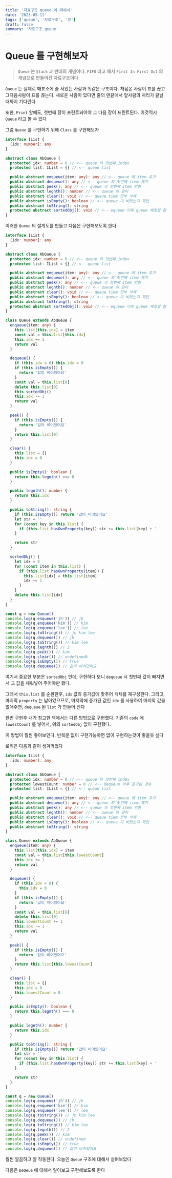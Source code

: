 ```yaml
---
title: '자료구조 queue 에 대해서'
date: '2023-05-11'
tags: ['queue', '자료구조', '큐']
draft: false
summary: '자료구조 queue'
---
```


# Queue 를 구현해보자

> `Queue` 는 `Stack` 과 반대의 개념이다.
> `FIFO` 라고 해서 `First In First Out` 의 개념으로 만들어진 자료구조이다

`Queue` 는 실제로 매표소에 줄 서있는 사람과 똑같은 구조이다.
처음온 사람이 표를 끊고 그다음사람이 표를 끊는다. 새로운 사람이 있다면 줄의 맨끝에서 앞사람의 처리가 끝날때까지 기다린다.

또한, `Print` 할때도, 첫번째 장이 프린트되어야 그 다음 장이 프린트된다.
이것역시 `Queue` 라고 볼 수 있다

그럼 `Queue` 를 구현하기 위해 `Class` 를 구현해보자

```ts
interface IList {
  [idx: number]: any
}

abstract class AbQueue {
  protected idx: number = 0 // <-- queue 의 첫번째 index
  protected list: IList = {} // <-- queue list

  public abstract enqueue(item: any): any // <-- queue 에 item 추가
  public abstract dequeue(): any // <-- queue 의 첫번째 item 제거
  public abstract peek(): any // <-- queue 의 첫번째 item 반환
  public abstract legnth(): number // <-- queue 의 길이
  public abstract clear(): void // <-- queue tiem 전부 삭제
  public abstract isEmpty(): boolean // <-- queue 가 비었는지 확인
  public abstract toString(): string
  protected abstract sortedObj(): void // <-- equeue 이후 queue 재정렬 함수
}
```

이러한 `Queue` 의 설계도를 만들고 다음은 구현해보도록 한다

```ts
interface IList {
  [idx: number]: any
}

abstract class AbQueue {
  protected idx: number = 0 // <-- queue 의 첫번째 index
  protected list: IList = {} // <-- queue list

  public abstract enqueue(item: any): any // <-- queue 에 item 추가
  public abstract dequeue(): any // <-- queue 의 첫번째 item 제거
  public abstract peek(): any // <-- queue 의 첫번째 item 반환
  public abstract legnth(): number // <-- queue 의 길이
  public abstract clear(): void // <-- queue tiem 전부 삭제
  public abstract isEmpty(): boolean // <-- queue 가 비었는지 확인
  public abstract toString(): string
  protected abstract sortedObj(): void // <-- equeue 이후 queue 재정렬 함수
}

class Queue extends AbQueue {
  enqueue(item: any) {
    this.list[this.idx] = item
    const val = this.list[this.idx]
    this.idx += 1
    return val
  }

  dequeue() {
    if (this.idx < 0) this.idx = 0
    if (this.isEmpty()) {
      return '값이 비어있어요'
    }
    const val = this.list[0]
    delete this.list[0]
    this.sortedObj()
    this.idx -= 1
    return val
  }

  peek() {
    if (this.isEmpty()) {
      return '값이 비어있어요'
    }
    return this.list[0]
  }

  clear() {
    this.list = {}
    this.idx = 0
  }

  public isEmpty(): boolean {
    return this.legnth() === 0
  }

  public legnth(): number {
    return this.idx
  }

  public toString(): string {
    if (this.isEmpty()) return '값이 비어있어요'
    let str = ''
    for (const key in this.list) {
      if (this.list.hasOwnProperty(key)) str += this.list[key] + ' '
    }

    return str
  }

  sortedObj() {
    let idx = 0
    for (const item in this.list) {
      if (this.list.hasOwnProperty(item)) {
        this.list[idx] = this.list[item]
        idx += 1
      }
    }
    delete this.list[idx]
  }
}

const q = new Queue()
console.log(q.enqueue('jh')) // jh
console.log(q.enqueue('kim')) // kim
console.log(q.enqueue('lee')) // lee
console.log(q.toString()) // jh kim lee
console.log(q.dequeue()) // jh
console.log(q.toString()) // kim lee
console.log(q.legnth()) // 2
console.log(q.peek()) // kim
console.log(q.clear()) // undefinedk
console.log(q.isEmpty()) // true
console.log(q.dequeue()) // 값이 비어있어요
```

여기서 중요한 부분은 `sortedObj` 인데, 구현하다 보니 `dequeue` 시 첫번째 값이 빠지면서 그 값을 채워넣어 주어야만 했다.

그래서 `this.list` 를 순환한후, `idx` 값의 증가값에 맞추어 객체를 재구성한다.
그리고, 마지막 `property` 는 남아있으므로, 마지막에 증가된 값인 `idx` 를 사용하여 마지막 값을 없애주면, `dequeue` 된 `list` 가 만들어 진다

한번 구현후 내가 참고한 책에서는 다른 방법으로 구현했다.
기존의 `code` 에 `lowestCount` 를 넣어서, 위의 `sortedObj` 없이 구현했다.

이 방법이 훨씬 좋아보인다.
반복문 없이 구현가능하면 없이 구현하는것이 좋을듯 싶다

로직은 다음과 같이 생겨먹었다

```ts
interface IList {
  [idx: number]: any
}

abstract class AbQueue {
  protected idx: number = 0 // <-- queue 의 첫번째 index
  protected lowestCount: number = 0 // <-- dequeue 이후 증가된 갯수
  protected list: IList = {} // <-- queue list

  public abstract enqueue(item: any): any // <-- queue 에 item 추가
  public abstract dequeue(): any // <-- queue 의 첫번째 item 제거
  public abstract peek(): any // <-- queue 의 첫번째 item 반환
  public abstract legnth(): number // <-- queue 의 길이
  public abstract clear(): void // <-- queue tiem 전부 삭제
  public abstract isEmpty(): boolean // <-- queue 가 비었는지 확인
  public abstract toString(): string
}

class Queue extends AbQueue {
  enqueue(item: any) {
    this.list[this.idx] = item
    const val = this.list[this.lowestCount]
    this.idx += 1
    return val
  }

  dequeue() {
    if (this.idx < 0) {
      this.idx = 0
    }
    if (this.isEmpty()) {
      return '값이 비어있어요'
    }
    const val = this.list[0]
    delete this.list[0]
    this.lowestCount += 1
    this.idx -= 1
    return val
  }

  peek() {
    if (this.isEmpty()) {
      return '값이 비어있어요'
    }
    return this.list[this.lowestCount]
  }

  clear() {
    this.list = {}
    this.idx = 0
    this.lowestCount = 0
  }

  public isEmpty(): boolean {
    return this.legnth() === 0
  }

  public legnth(): number {
    return this.idx
  }

  public toString(): string {
    if (this.isEmpty()) return '값이 비어있어요'
    let str = ''
    for (const key in this.list) {
      if (this.list.hasOwnProperty(key)) str += this.list[key] + ' '
    }

    return str
  }
}

const q = new Queue()
console.log(q.enqueue('jh')) // jh
console.log(q.enqueue('kim')) // kim
console.log(q.enqueue('lee')) // lee
console.log(q.toString()) // jh kim lee
console.log(q.dequeue()) // jh
console.log(q.toString()) // kim lee
console.log(q.legnth()) // 2
console.log(q.peek()) // kim
console.log(q.clear()) // undefined
console.log(q.isEmpty()) // true
console.log(q.dequeue()) // 값이 비어있어요
```

훨씬 깔끔하고 잘 작동한다.
오늘인 `Queue` 구조에 대해서 살펴보았다

다음은 `DeQeue` 에 대해서 알아보고 구현해보도록 한다
